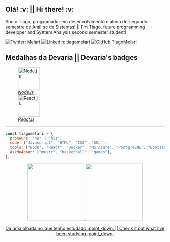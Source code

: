 <h2>Olá! :v: || Hi there! :v:</h2>

  <p>
    Sou o Tiago, programador em desenvolvimento e aluno do segundo semestre de Análise de Sistemas! || I´m Tiago, future programming developer and System Analysis second semester student!
  </p>

[![Twitter: Melari](https://img.shields.io/twitter/follow/Melari?style=social)](https://twitter.com/Melari)
[![Linkedin: tiagomelari](https://img.shields.io/badge/-tiagomelari-blue?style=flat-square&logo=Linkedin&logoColor=white&link=https://www.linkedin.com/in/tiagomelari/)](https://www.linkedin.com/in/tiago-melari-81793862/)
[![GitHub TiagoMelari](https://img.shields.io/github/followers/tmhermes?label=follow&style=social)](https://github.com/TiagoMelari)


<h2> Medalhas da Devaria || Devaria's badges </h2>
  <div style="display: inline_block">
    <figure>
    <img src= "https://github.com/TiagoMelari/TiagoMelari/blob/main/imgs/node.png" width="70" alt= "Node.js">
    <figcaption><a href= "https://www.devaria.com.br/conquistas/2/d4796f314d51468485b25e6f8eb21086"><em>Node.js</em></a></figcaption>
    <img src= "https://github.com/TiagoMelari/TiagoMelari/blob/main/imgs/react.png" width="70" alt= "React.js">
    <figcaption><a href= "https://www.devaria.com.br/conquistas/3/a44134bc07c04c058e2d11a1d9c2dfc0"><em>React.js</em></a></figcaption>
  </div>
  
---
  
```javascript
const tiagomelari = {
  pronouns: "he" | "his",
  code: ["Javascript", "HTML", "CSS", "SQL"],
  tools: ["Node", "React", "Docker", "MS Azure", "PostgreSQL", "Bootstrap", "jQuery", "Redux", "MongoDB", "Ajax"],
  askMeAbout: ["music", "basketball", "games"],
};

```

<div align="center">
  <a href="https://github.com/TiagoMelari">
  <img height="180em" src="https://github-readme-stats.vercel.app/api?username=TiagoMelari&show_icons=true&theme=gotham&include_all_commits=true&count_private=true"/>
  <img height="180em" src="https://github-readme-stats.vercel.app/api/top-langs/?username=TiagoMelari&layout=compact&langs_count=7&theme=gotham"/>
</div>

<p align="center">
Dá uma olhada no que tenho estudado :point_down:   ||   Check it out what i've been studying :point_down:   
</p>
